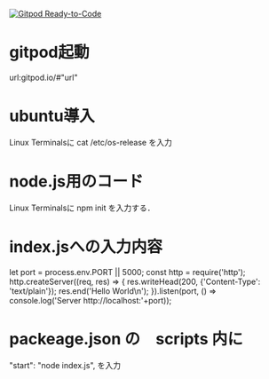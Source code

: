 [![Gitpod Ready-to-Code](https://img.shields.io/badge/Gitpod-Ready--to--Code-blue?logo=gitpod)](https://gitpod.io/#https://github.com/yamato17/gitpod) 

# gitpod起動
url:gitpod.io/#"url"

# ubuntu導入
Linux Terminalsに 
cat /etc/os-release 
を入力

# node.js用のコード
Linux Terminalsに 
npm init 
を入力する．

# index.jsへの入力内容

let port = process.env.PORT || 5000;
const http = require('http');
http.createServer((req, res) => {
  res.writeHead(200, {'Content-Type': 'text/plain'});
  res.end('Hello World\n');
}).listen(port, () => console.log('Server http://localhost:'+port));


# packeage.json の　scripts 内に
"start": "node index.js",
を入力

